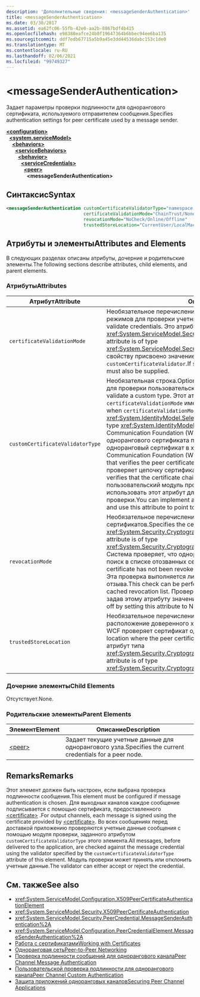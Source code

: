 ```yaml
---
description: 'Дополнительные сведения: <messageSenderAuthentication>'
title: <messageSenderAuthentication>
ms.date: 03/30/2017
ms.assetid: ea62fc06-55fb-42e0-aa2b-8867bdf4b415
ms.openlocfilehash: e98388eafce24b0f19647364b6bbec94ee6ba135
ms.sourcegitcommit: ddf7edb67715a5b9a45e3dd44536dabc153c1de0
ms.translationtype: MT
ms.contentlocale: ru-RU
ms.lasthandoff: 02/06/2021
ms.locfileid: "99749327"
---
```

# \<messageSenderAuthentication>

<span data-ttu-id="faeea-102">Задает параметры проверки подлинности для однорангового сертификата, используемого отправителем сообщения.</span><span class="sxs-lookup"><span data-stu-id="faeea-102">Specifies authentication settings for peer certificate used by a message sender.</span></span>  
  
[**\<configuration>**](../configuration-element.md)\
&nbsp;&nbsp;[**\<system.serviceModel>**](system-servicemodel.md)\
&nbsp;&nbsp;&nbsp;&nbsp;[**\<behaviors>**](behaviors.md)\
&nbsp;&nbsp;&nbsp;&nbsp;&nbsp;&nbsp;[**\<serviceBehaviors>**](servicebehaviors.md)\
&nbsp;&nbsp;&nbsp;&nbsp;&nbsp;&nbsp;&nbsp;&nbsp;[**\<behavior>**](behavior-of-servicebehaviors.md)\
&nbsp;&nbsp;&nbsp;&nbsp;&nbsp;&nbsp;&nbsp;&nbsp;&nbsp;&nbsp;[**\<serviceCredentials>**](servicecredentials.md)\
&nbsp;&nbsp;&nbsp;&nbsp;&nbsp;&nbsp;&nbsp;&nbsp;&nbsp;&nbsp;&nbsp;&nbsp;[**\<peer>**](peer-of-servicecredentials.md)\
&nbsp;&nbsp;&nbsp;&nbsp;&nbsp;&nbsp;&nbsp;&nbsp;&nbsp;&nbsp;&nbsp;&nbsp;&nbsp;&nbsp;**\<messageSenderAuthentication>**  
  
## <a name="syntax"></a><span data-ttu-id="faeea-103">Синтаксис</span><span class="sxs-lookup"><span data-stu-id="faeea-103">Syntax</span></span>  
  
```xml  
<messageSenderAuthentication customCertificateValidatorType="namespace.typeName, [,AssemblyName] [,Version=version number] [,Culture=culture] [,PublicKeyToken=token]"
                             certificateValidationMode="ChainTrust/None/PeerTrust/PeerOrChainTrust/Custom"
                             revocationMode="NoCheck/Online/Offline"
                             trustedStoreLocation="CurrentUser/LocalMachine" />
```  
  
## <a name="attributes-and-elements"></a><span data-ttu-id="faeea-104">Атрибуты и элементы</span><span class="sxs-lookup"><span data-stu-id="faeea-104">Attributes and Elements</span></span>  

 <span data-ttu-id="faeea-105">В следующих разделах описаны атрибуты, дочерние и родительские элементы.</span><span class="sxs-lookup"><span data-stu-id="faeea-105">The following sections describe attributes, child elements, and parent elements.</span></span>  
  
### <a name="attributes"></a><span data-ttu-id="faeea-106">Атрибуты</span><span class="sxs-lookup"><span data-stu-id="faeea-106">Attributes</span></span>  
  
|<span data-ttu-id="faeea-107">Атрибут</span><span class="sxs-lookup"><span data-stu-id="faeea-107">Attribute</span></span>|<span data-ttu-id="faeea-108">Описание</span><span class="sxs-lookup"><span data-stu-id="faeea-108">Description</span></span>|  
|---------------|-----------------|  
|`certificateValidationMode`|<span data-ttu-id="faeea-109">Необязательное перечисление.</span><span class="sxs-lookup"><span data-stu-id="faeea-109">Optional enumeration.</span></span> <span data-ttu-id="faeea-110">Задает один из пяти режимов для проверки учетных данных.</span><span class="sxs-lookup"><span data-stu-id="faeea-110">Specifies one of five modes used to validate credentials.</span></span> <span data-ttu-id="faeea-111">Это атрибут типа <xref:System.ServiceModel.Security.X509CertificateValidationMode>.</span><span class="sxs-lookup"><span data-stu-id="faeea-111">This attribute is of type <xref:System.ServiceModel.Security.X509CertificateValidationMode>.</span></span> <span data-ttu-id="faeea-112">Если свойству присвоено значение `Custom`, также необходимо указать свойство `customCertificateValidator`.</span><span class="sxs-lookup"><span data-stu-id="faeea-112">If set to `Custom`, then a `customCertificateValidator` must also be supplied.</span></span>|  
|`customCertificateValidatorType`|<span data-ttu-id="faeea-113">Необязательная строка.</span><span class="sxs-lookup"><span data-stu-id="faeea-113">Optional string.</span></span> <span data-ttu-id="faeea-114">Задает тип и сборку, используемые для проверки пользовательского типа.</span><span class="sxs-lookup"><span data-stu-id="faeea-114">Specifies a type and assembly used to validate a custom type.</span></span> <span data-ttu-id="faeea-115">Этот атрибут должен быть задан, когда `certificateValidationMode` имеет значение `Custom`.</span><span class="sxs-lookup"><span data-stu-id="faeea-115">This attribute must be set when `certificateValidationMode` is set to `Custom`.</span></span> <span data-ttu-id="faeea-116">Это атрибут типа <xref:System.IdentityModel.Selectors.X509CertificateValidator>.</span><span class="sxs-lookup"><span data-stu-id="faeea-116">This attribute is of type <xref:System.IdentityModel.Selectors.X509CertificateValidator>.</span></span> <span data-ttu-id="faeea-117">Windows Communication Foundation (WCF) предоставляет средство проверки однорангового сертификата по умолчанию, которое проверяет одноранговый сертификат в хранилище доверенных лиц.</span><span class="sxs-lookup"><span data-stu-id="faeea-117">Windows Communication Foundation (WCF) provides a default peer certificate validator that verifies the peer certificate against the trusted people store.</span></span> <span data-ttu-id="faeea-118">Он также проверяет цепочку сертификатов вплоть до действительного корня.</span><span class="sxs-lookup"><span data-stu-id="faeea-118">It also verifies that the certificate chains up to a valid root.</span></span> <span data-ttu-id="faeea-119">Можно реализовать пользовательский модуль проверки для задания другого поведения и использовать этот атрибут для указания на пользовательский модуль проверки.</span><span class="sxs-lookup"><span data-stu-id="faeea-119">You can implement a custom validator to specify a different behavior and use this attribute to point to the custom validator.</span></span>|  
|`revocationMode`|<span data-ttu-id="faeea-120">Необязательное перечисление.</span><span class="sxs-lookup"><span data-stu-id="faeea-120">Optional enumeration.</span></span> <span data-ttu-id="faeea-121">Задает режим отзыва сертификатов.</span><span class="sxs-lookup"><span data-stu-id="faeea-121">Specifies the certificate revocation mode.</span></span> <span data-ttu-id="faeea-122">Это атрибут типа <xref:System.Security.Cryptography.X509Certificates.X509RevocationMode>.</span><span class="sxs-lookup"><span data-stu-id="faeea-122">This attribute is of type <xref:System.Security.Cryptography.X509Certificates.X509RevocationMode>.</span></span> <span data-ttu-id="faeea-123">Система проверяет, что одноранговый сертификат не отозван, проводя его поиск в списке отозванных сертификатов.</span><span class="sxs-lookup"><span data-stu-id="faeea-123">The system verifies that the peer certificate has not been revoked by looking it up in the revoked certificate list.</span></span> <span data-ttu-id="faeea-124">Эта проверка выполняется либо в сети, либо в кэшированном списке отзыва.</span><span class="sxs-lookup"><span data-stu-id="faeea-124">This check can be performed either by checking online or against a cached revocation list.</span></span> <span data-ttu-id="faeea-125">Проверку отзыва сертификатов можно отключить, задав этому атрибуту значение NoCheck.</span><span class="sxs-lookup"><span data-stu-id="faeea-125">Revocation checking can be turned off by setting this attribute to NoCheck.</span></span>|  
|`trustedStoreLocation`|<span data-ttu-id="faeea-126">Необязательное перечисление.</span><span class="sxs-lookup"><span data-stu-id="faeea-126">Optional enumeration.</span></span> <span data-ttu-id="faeea-127">Указывает расположение доверенного хранилища, в котором система безопасности WCF проверяет сертификат однорангового узла.</span><span class="sxs-lookup"><span data-stu-id="faeea-127">Specifies the trusted store location where the peer certificate is validated by the WCF security system.</span></span> <span data-ttu-id="faeea-128">Это атрибут типа <xref:System.Security.Cryptography.X509Certificates.StoreLocation>.</span><span class="sxs-lookup"><span data-stu-id="faeea-128">This attribute is of type <xref:System.Security.Cryptography.X509Certificates.StoreLocation>.</span></span>|  
  
### <a name="child-elements"></a><span data-ttu-id="faeea-129">Дочерние элементы</span><span class="sxs-lookup"><span data-stu-id="faeea-129">Child Elements</span></span>  

 <span data-ttu-id="faeea-130">Отсутствует.</span><span class="sxs-lookup"><span data-stu-id="faeea-130">None.</span></span>  
  
### <a name="parent-elements"></a><span data-ttu-id="faeea-131">Родительские элементы</span><span class="sxs-lookup"><span data-stu-id="faeea-131">Parent Elements</span></span>  
  
|<span data-ttu-id="faeea-132">Элемент</span><span class="sxs-lookup"><span data-stu-id="faeea-132">Element</span></span>|<span data-ttu-id="faeea-133">Описание</span><span class="sxs-lookup"><span data-stu-id="faeea-133">Description</span></span>|  
|-------------|-----------------|  
|[\<peer>](peer-of-servicecredentials.md)|<span data-ttu-id="faeea-134">Задает текущие учетные данные для однорангового узла.</span><span class="sxs-lookup"><span data-stu-id="faeea-134">Specifies the current credentials for a peer node.</span></span>|  
  
## <a name="remarks"></a><span data-ttu-id="faeea-135">Remarks</span><span class="sxs-lookup"><span data-stu-id="faeea-135">Remarks</span></span>  

 <span data-ttu-id="faeea-136">Этот элемент должен быть настроен, если выбрана проверка подлинности сообщения.</span><span class="sxs-lookup"><span data-stu-id="faeea-136">This element must be configured if message authentication is chosen.</span></span> <span data-ttu-id="faeea-137">Для выходных каналов каждое сообщение подписывается с помощью сертификата, предоставленного [\<certificate>](certificate-element.md) .</span><span class="sxs-lookup"><span data-stu-id="faeea-137">For output channels, each message is signed using the certificate provided by [\<certificate>](certificate-element.md).</span></span> <span data-ttu-id="faeea-138">Во всех сообщениях перед доставкой приложению проверяются учетные данные сообщения с помощью модуля проверки, заданного атрибутом `customCertificateValidatorType` этого элемента.</span><span class="sxs-lookup"><span data-stu-id="faeea-138">All messages, before delivered to the application, are checked against the message credential using the validator specified by the `customCertificateValidatorType` attribute of this element.</span></span> <span data-ttu-id="faeea-139">Модуль проверки может принять или отклонить учетные данные.</span><span class="sxs-lookup"><span data-stu-id="faeea-139">The validator can either accept or reject the credential.</span></span>  
  
## <a name="see-also"></a><span data-ttu-id="faeea-140">См. также</span><span class="sxs-lookup"><span data-stu-id="faeea-140">See also</span></span>

- <xref:System.ServiceModel.Configuration.X509PeerCertificateAuthenticationElement>
- <xref:System.ServiceModel.Security.X509PeerCertificateAuthentication>
- <xref:System.ServiceModel.Security.PeerCredential.MessageSenderAuthentication%2A>
- <xref:System.ServiceModel.Configuration.PeerCredentialElement.MessageSenderAuthentication%2A>
- [<span data-ttu-id="faeea-141">Работа с сертификатами</span><span class="sxs-lookup"><span data-stu-id="faeea-141">Working with Certificates</span></span>](../../../wcf/feature-details/working-with-certificates.md)
- [<span data-ttu-id="faeea-142">Одноранговая сеть</span><span class="sxs-lookup"><span data-stu-id="faeea-142">Peer-to-Peer Networking</span></span>](../../../wcf/feature-details/peer-to-peer-networking.md)
- <span data-ttu-id="faeea-143">[Проверка подлинности сообщений для однорангового канала](/previous-versions/dotnet/netframework-3.5/aa967730(v=vs.90))</span><span class="sxs-lookup"><span data-stu-id="faeea-143">[Peer Channel Message Authentication](/previous-versions/dotnet/netframework-3.5/aa967730(v=vs.90))</span></span>
- <span data-ttu-id="faeea-144">[Пользовательской проверка подлинности для однорангового канала](/previous-versions/dotnet/netframework-3.5/ms751447(v=vs.90))</span><span class="sxs-lookup"><span data-stu-id="faeea-144">[Peer Channel Custom Authentication](/previous-versions/dotnet/netframework-3.5/ms751447(v=vs.90))</span></span>
- [<span data-ttu-id="faeea-145">Защита приложений одноранговых каналов</span><span class="sxs-lookup"><span data-stu-id="faeea-145">Securing Peer Channel Applications</span></span>](../../../wcf/feature-details/securing-peer-channel-applications.md)
